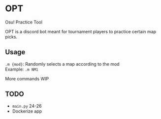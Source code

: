 # OPT
Osu! Practice Tool

OPT is a discord bot meant for tournament players to practice certain map picks.

## Usage
`.m {mod}`: Randomly selects a map according to the mod<br>
Example: `.m NM1`

More commands WIP

## TODO
- `main.py` 24-26
- Dockerize app